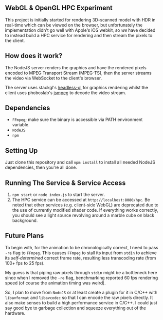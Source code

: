 ## WebGL & OpenGL HPC Experiment
This project is initially started for rendering 3D-scanned model with HDR in real-time which can be viewed on the browser, but unfortunately the implementation didn't go well with Apple's iOS webkit, so *we* have decided to instead build a HPC service for rendering and then stream the pixels to the client.

## How does it work?
The NodeJS server renders the graphics and have the rendered pixels encoded to MPEG Transport Stream (MPEG-TS), then the server streams the video via WebSocket to the client's browser.

The server uses stackgl's [headless-gl](https://github.com/stackgl/headless-gl) for graphics rendering whilst the client uses phoboslab's [jsmpeg](https://github.com/phoboslab/jsmpeg) to decode the video stream.

## Dependencies
- `FFmpeg`; make sure the binary is accessible via PATH environment variable.
- `NodeJS`
- `npm`

## Setting Up
Just clone this repository and call `npm install` to install all needed NodeJS dependencies, then you're all done.

## Running The Service & Service Access
1. `npm start` or `node index.js` to start the server.
2. The HPC service can be accessed at `http://localhost:8080/hpc`. Be noted that other services (e.g. client-side WebGL) are deprecated due to the use of currently modified shader code. If everything works correctly, you should see a light source revolving around a marble cube on black background. 

## Future Plans
To begin with, for the animation to be chronologically correct, I need to pass `-re` flag to `FFmpeg`. This causes `FFmpeg` to stall its input from `stdin` to achieve its *self-determined* correct frame rate, resulting less transcoding rate (from 100+ fps to 25 fps).

My guess is that piping raw pixels through `stdin` might be a bottleneck here since when I removed the `-re` flag, benchmarking reported 60 fps rendering speed (of course the animation timing was weird). 

So, I plan to move from `NodeJS` or at least create a plugin for it in C/C++ with `libavformat` and `libavcodec` so that I can encode the raw pixels directly. It also make senses to build a high performance service in C/C++. I could just say good bye to garbage collection and squeeze everything out of the hardware.
